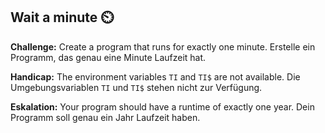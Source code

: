 ## Wait a minute ⏲️

**Challenge:**
Create a program that runs for exactly one minute.
Erstelle ein Programm, das genau eine Minute Laufzeit hat.

**Handicap:**
The environment variables `TI` and `TI$` are not available.
Die Umgebungsvariablen `TI` und `TI$` stehen nicht zur Verfügung.

**Eskalation:**
Your program should have a runtime of exactly one year.
Dein Programm soll genau ein Jahr Laufzeit haben.

